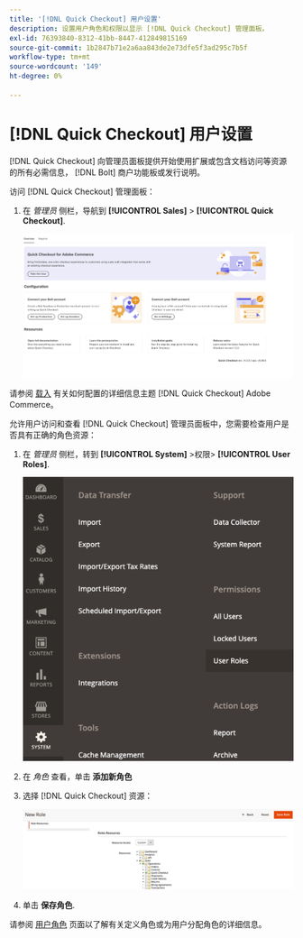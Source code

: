 ```yaml
---
title: '[!DNL Quick Checkout] 用户设置'
description: 设置用户角色和权限以显示 [!DNL Quick Checkout] 管理面板。
exl-id: 76393840-8312-41bb-8447-412849815169
source-git-commit: 1b2847b71e2a6aa843de2e73dfe5f3ad295c7b5f
workflow-type: tm+mt
source-wordcount: '149'
ht-degree: 0%

---
```


# [!DNL Quick Checkout] 用户设置

[!DNL Quick Checkout] 向管理员面板提供开始使用扩展或包含文档访问等资源的所有必需信息， [!DNL Bolt] 商户功能板或发行说明。

访问 [!DNL Quick Checkout] 管理面板：

1. 在 _管理员_ 侧栏，导航到 **[!UICONTROL Sales]** > **[!UICONTROL Quick Checkout]**.

   ![菜单快速结帐](assets/overview-admin-panel.png)

请参阅 [载入](../quick-checkout/onboarding.md) 有关如何配置的详细信息主题 [!DNL Quick Checkout] Adobe Commerce。

允许用户访问和查看 [!DNL Quick Checkout] 管理员面板中，您需要检查用户是否具有正确的角色资源：

1. 在 _管理员_ 侧栏，转到 **[!UICONTROL System]** >权限> **[!UICONTROL User Roles]**.

   ![用户角色](assets/user-roles-small.png)

1. 在 _角色_ 查看，单击 **添加新角色**
1. 选择 [!DNL Quick Checkout] 资源：

   ![快速结帐角色和权限](assets/role-resource-quick-checkout.png)

1. 单击 **保存角色**.

请参阅 [用户角色](https://docs.magento.com/user-guide/system/permissions-user-roles.html) 页面以了解有关定义角色或为用户分配角色的详细信息。
